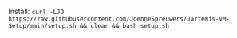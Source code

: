 Install: `curl -LJO https://raw.githubusercontent.com/JoenneSpreuwers/Jartemis-VM-Setup/main/setup.sh && clear && bash setup.sh`
